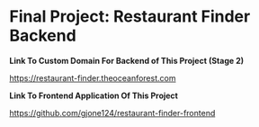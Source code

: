 # Final Project: Restaurant Finder Backend

**Link To Custom Domain For Backend of This Project (Stage 2)**

https://restaurant-finder.theoceanforest.com

**Link To Frontend Application Of This Project**

https://github.com/gjone124/restaurant-finder-frontend
